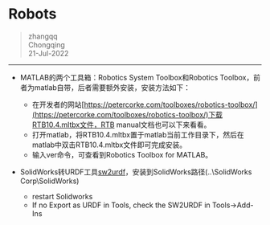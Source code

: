 # Robots

>zhangqq  
>Chongqing  
>21-Jul-2022
---

- MATLAB的两个工具箱：Robotics System Toolbox和Robotics Toolbox，前者为matlab自带，后者需要额外安装，安装方法如下：
  - 在开发者的网站[https://petercorke.com/toolboxes/robotics-toolbox/](https://petercorke.com/toolboxes/robotics-toolbox/)下载RTB10.4.mltbx文件，RTB manual文档也可以下来看看。
  - 打开matlab，将RTB10.4.mltbx置于matlab当前工作目录下，然后在matlab中双击RTB10.4.mltbx文件即可完成安装。
  - 输入ver命令，可查看到Robotics Toolbox for MATLAB。
  
  
- SolidWorks转URDF工具[sw2urdf](https://github.com/ros/solidworks_urdf_exporter/releases)，安装到SolidWorks路径(..\SolidWorks Corp\SolidWorks\)
  - restart Solidworks
  - If no Export as URDF in Tools, check the SW2URDF in Tools->Add-Ins
